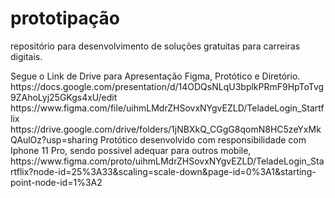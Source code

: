 # prototipação
repositório para desenvolvimento de soluções gratuitas para carreiras digitais.
<p> Segue o Link de Drive para Apresentação Figma, Protótico e Diretório.
https://docs.google.com/presentation/d/14ODQsNLqU3bplkPRmF9HpToTvg9ZAhoLyj25GKgs4xU/edit
https://www.figma.com/file/uihmLMdrZHSovxNYgvEZLD/TeladeLogin_Startflix
https://drive.google.com/drive/folders/1jNBXkQ_CGgG8qomN8HC5zeYxMkQAulOz?usp=sharing
Protótico desenvolvido com responsibilidade com Iphone 11 Pro, sendo possivel adequar para outros mobile,
https://www.figma.com/proto/uihmLMdrZHSovxNYgvEZLD/TeladeLogin_Startflix?node-id=25%3A33&scaling=scale-down&page-id=0%3A1&starting-point-node-id=1%3A2
